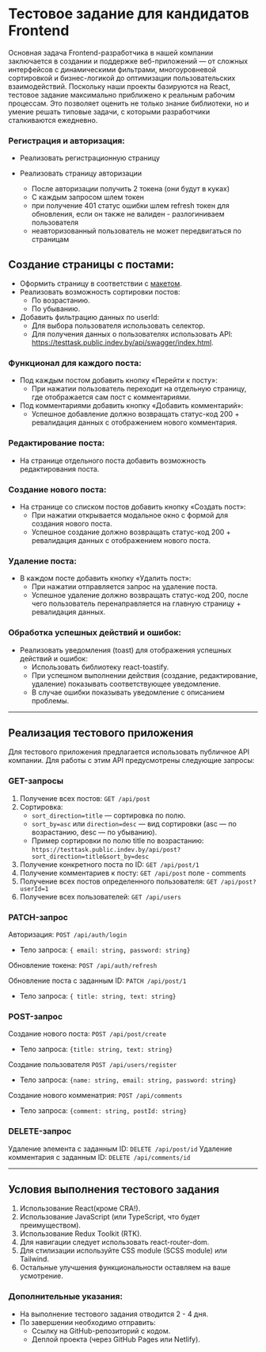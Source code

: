 # Тестовое задание для кандидатов Frontend

Основная задача Frontend-разработчика в нашей компании заключается в создании и поддержке веб-приложений — от сложных интерфейсов с динамическими фильтрами, многоуровневой сортировкой и бизнес-логикой до оптимизации пользовательских взаимодействий. Поскольку наши проекты базируются на React, тестовое задание максимально приближено к реальным рабочим процессам. Это позволяет оценить не только знание библиотеки, но и умение решать типовые задачи, с которыми разработчики сталкиваются ежедневно.
### Регистрация и авторизация:
* Реализовать регистрационную страницу
       
* Реализовать страницу авторизации
   *  После авторизации получить 2 токена (они будут в куках)
   *  С каждым запросом шлем токен
   *  при получение 401 статус ошибки шлем refresh токен для обновления, если он также не валиден - разлогиниваем пользователя
   *  неавторизованный пользователь не может передвигаться по страницам

## Создание страницы с постами:
* Оформить страницу в соответствии с [макетом](https://www.figma.com/design/d8jfWi9ACR4QaY3lCU13Yh/%D0%A2%D0%B5%D1%81%D1%82%D0%BE%D0%B2%D0%BE%D0%B5-%D0%B7%D0%B0%D0%B4%D0%B0%D0%BD%D0%B8%D0%B5-frontend(%D1%81%D1%82%D0%B0%D0%B6%D0%B5%D1%80)?node-id=0-1&t=sM869XAkRlDLKotj-1).
* Реализовать возможность сортировки постов:
    * По возрастанию.
    * По убыванию.
* Добавить фильтрацию данных по userId:
    * Для выбора пользователя использовать селектор.
    * Для получения данных о пользователях использовать API: https://testtask.public.indev.by/api/swagger/index.html.

### Функционал для каждого поста:
* Под каждым постом добавить кнопку «Перейти к посту»:
    * При нажатии пользователь переходит на отдельную страницу, где отображается сам пост с комментариями.
* Под комментариями добавить кнопку «Добавить комментарий»:
    * Успешное добавление должно возвращать статус-код 200 + ревалидация данных с отображением нового комментария.

### Редактирование поста:
* На странице отдельного поста добавить возможность редактирования поста.

### Создание нового поста:
* На странице со списком постов добавить кнопку «Создать пост»:
    * При нажатии открывается модальное окно с формой для создания нового поста.
    * Успешное создание должно возвращать статус-код 200 + ревалидация данных с отображением нового поста.

### Удаление поста:
* В каждом посте добавить кнопку «Удалить пост»:
    * При нажатии отправляется запрос на удаление поста.
    * Успешное удаление должно возвращать статус-код 200, после чего пользователь перенаправляется на главную страницу + ревалидация данных.

### Обработка успешных действий и ошибок:
* Реализовать уведомления (toast) для отображения успешных действий и ошибок:
    * Использовать библиотеку react-toastify.
    * При успешном выполнении действия (создание, редактирование, удаление) показывать соответствующее уведомление.
    * В случае ошибки показывать уведомление с описанием проблемы.

---

## Реализация тестового приложения
Для тестового приложения предлагается использовать публичное API компании. Для работы с этим  API предусмотрены следующие запросы:

### GET-запросы
1. Получение всех постов: `GET /api/post`
2. Сортировка:
    * `sort_direction=title` — сортировка по полю.
    * `sort_by=asc` или `direction=desc` — вид сортировки (asc — по возрастанию, desc — по убыванию).
    * Пример сортировки по полю title по возрастанию: `https://testtask.public.indev.by/api/post?sort_direction=title&sort_by=desc`
4. Получение конкретного поста по ID: `GET /api/post/1`
5. Получение комментариев к посту: `GET /api/post` поле - comments
6. Получение всех постов определенного пользователя: `GET /api/post?userId=1`
7. Получение всех пользователей: `GET /api/users`



### PATCH-запрос
Авторизация: `POST /api/auth/login`
* Тело запроса: `{ email: string, password: string}`

Обновление токена: `POST /api/auth/refresh`

Обновление поста с заданным ID: `PATCH /api/post/1`
* Тело запроса: `{ title: string, text: string}`

### POST-запрос
Создание нового поста: `POST /api/post/create`
* Тело запроса: `{title: string, text: string}`
  
Создание пользователя `POST /api/users/register`
* Тело запроса: `{name: string, email: string, password: string}`

Создание нового комменатрия: `POST /api/comments`
* Тело запроса: `{comment: string, postId: string}`

### DELETE-запрос
Удаление элемента с заданным ID: `DELETE /api/post/id`
Удаление комментария с заданным ID: `DELETE /api/comments/id`

---

## Условия выполнения тестового задания
1. Использование React(кроме CRA!).
2. Использование JavaScript (или TypeScript, что будет преимуществом).
3. Использование Redux Toolkit (RTK).
4. Для навигации следует использовать react-router-dom.
5. Для стилизации используйте CSS module (SCSS module) или Tailwind.
6. Остальные улучшения функциональности оставляем на ваше усмотрение.

### Дополнительные указания:
* На выполнение тестового задания отводится 2 - 4 дня.
* По завершении необходимо отправить:
    * Ссылку на GitHub-репозиторий с кодом.
    * Деплой проекта (через GitHub Pages или Netlify).
